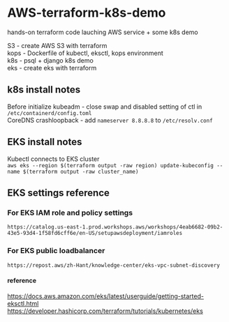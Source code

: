 # AWS-terraform-k8s-demo
hands-on terraform code lauching AWS service + some k8s demo<br>

S3 - create AWS S3 with terraform <br>
kops - Dockerfile of kubectl, eksctl, kops environment <br>
k8s - psql + django k8s demo <br>
eks - create eks with terraform <br>

## k8s install notes
Before initialize kubeadm - close swap and disabled setting of ctl in `/etc/containerd/config.toml` <br>
CoreDNS crashloopback - add `nameserver 8.8.8.8` to `/etc/resolv.conf` 

## EKS install notes
Kubectl connects to EKS cluster <br>
`aws eks --region $(terraform output -raw region) update-kubeconfig --name $(terraform output -raw cluster_name)`

## EKS settings reference
### For EKS IAM role and policy settings <br>
`https://catalog.us-east-1.prod.workshops.aws/workshops/4eab6682-09b2-43e5-93d4-1f58fd6cff6e/en-US/setupawsdeployment/iamroles`
### For EKS public loadbalancer <br>
`https://repost.aws/zh-Hant/knowledge-center/eks-vpc-subnet-discovery`

#### reference
https://docs.aws.amazon.com/eks/latest/userguide/getting-started-eksctl.html <br>
https://developer.hashicorp.com/terraform/tutorials/kubernetes/eks <br>

